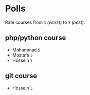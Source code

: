 # Polls

Rate courses from `1` _(worst)_ to `5` _(best)_.

## php/python course

- Mohammad `5`
- Mostafa `5`
- Hossein `5`

## git course

- Hossein `5`


